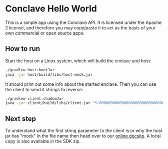 # Conclave Hello World

This is a simple app using the Conclave API. It is licensed under the Apache 2 license, and therefore you may 
copy/paste it to act as the basis of your own commercial or open source apps.

## How to run

Start the host on a Linux system, which will build the enclave and host:

```bash
./gradlew host:bootJar
java -jar host/build/libs/host-mock.jar
```

It should print out some info about the started enclave. Then you can use the client to send it strings to reverse:

```bash
./gradlew client:shadowJar
java -jar client/build/libs/client.jar "S:0000000000000000000000000000000000000000000000000000000000000000 PROD:1 SEC:INSECURE" "reverse me"
```

## Next step

To understand what the first string parameter to the client is or why the host jar has "mock" in the file name then 
head over to our [online docsite](https://docs.conclave.net/running-hello-world.html). A local copy is also 
available in the SDK zip.

